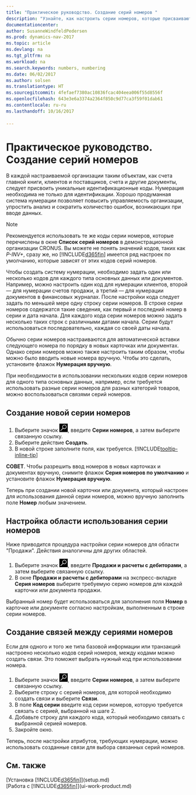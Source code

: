 ```yaml
---
title: "Практическое руководство. Создание серий номеров "
description: "Узнайте, как настроить серии номеров, которые присваивают уникальные коды счетам и документам в Dynamics NAV."
documentationcenter: 
author: SusanneWindfeldPedersen
ms.prod: dynamics-nav-2017
ms.topic: article
ms.devlang: na
ms.tgt_pltfrm: na
ms.workload: na
ms.search.keywords: numbers, numbering
ms.date: 06/02/2017
ms.author: solsen
ms.translationtype: HT
ms.sourcegitcommit: 4fefaef7380ac10836fcac404eea006f55d8556f
ms.openlocfilehash: 643e3e6a3374a2364f850c9d77ca3f59f01dab61
ms.contentlocale: ru-ru
ms.lasthandoff: 10/16/2017

---
```

# <a name="how-to-create-number-series"></a>Практическое руководство. Создание серий номеров
В каждой настраиваемой организации таким объектам, как счета главной книги, клиентов и поставщиков, счета и другие документы, следует присвоить уникальные идентификационные коды. Нумерация необходима не только для идентификации. Хорошо продуманная система нумерации позволяет повысить управляемость организации, упростить анализ и сократить количество ошибок, возникающих при вводе данных.

> [!NOTE]  
>   Рекомендуется использовать те же коды серии номеров, которые перечислены в окне **Список серий номеров** в демонстрационной организации CRONUS. Вы можете не понять значений кодов, таких как *P-INV+*, сразу же, но [!INCLUDE[d365fin](includes/d365fin_md.md)] имеется ряд настроек по умолчанию, которые зависят от этих кодов серий номеров.

Чтобы создать систему нумерации, необходимо задать один или несколько кодов для каждого типа основных данных или документов. Например, можно настроить один код для нумерации клиентов, второй — для нумерации счетов продажи, а третий — для нумерации документов в финансовых журналах. После настройки кода следует задать по меньшей мере одну строку серии номеров. В строке серии номеров содержатся такие сведения, как первый и последний номер в серии и дата начала. Для каждого кода серии номеров можно задать несколько таких строк с различными датами начала. Серии будут использоваться последовательно, каждая со своей даты начала.

Обычно серии номеров настраиваются для автоматической вставки следующего номера по порядку в новых карточках или документах. Однако серии номеров можно также настроить таким образом, чтобы можно было вводить новые номера вручную. Чтобы это сделать, установите флажок **Нумерация вручную**.

При необходимости в использовании нескольких кодов серии номеров для одного типа основных данных, например, если требуется использовать разные серии номеров для разных категорий товаров, можно воспользоваться связями серий номеров.

## <a name="to-create-a-new-number-series"></a>Создание новой серии номеров
1. Выберите значок ![Поиск страницы или отчета](media/ui-search/search_small.png "Значок поиска страницы или отчета"), введите **Серии номеров**, а затем выберите связанную ссылку.
2. Выберите действие **Создать**.
3. В новой строке заполните поля, как требуется. [!INCLUDE[tooltip-inline-tip](includes/tooltip-inline-tip_md.md)]

**СОВЕТ**. Чтобы разрешить ввод номеров в новых карточках и документах вручную, снимите флажок **Серия номеров по умолчанию** и установите флажок **Нумерация вручную**.

Теперь при создании новой карточки или документа, который настроен для использования данной серии номеров, можно вручную заполнить поле **Номер** любым значением.  

## <a name="to-set-up-where-a-number-series-is-used"></a>Настройка области использования серии номеров
Ниже приводится процедура настройки серии номеров для области "Продажи". Действия аналогичны для других областей.
1. Выберите значок ![Поиск страницы или отчета](media/ui-search/search_small.png "Значок поиска страницы или отчета"), введите **Продажи и расчеты с дебиторами**, а затем выберите связанную ссылку.
2. В окне **Продажи и расчеты с дебиторами** на экспресс-вкладке **Серия номеров** выберите требуемую серию номеров для каждой карточки или документа продажи.

Выбранный номер будет использоваться для заполнения поля **Номер** в карточке или документе согласно настройкам, выполненным в строке серии номеров.

## <a name="to-create-relationships-between-number-series"></a>Создание связей между сериями номеров
Если для одного и того же типа базовой информации или транзакций настроено несколько кодов серий номеров, между кодами можно создать связи. Это поможет выбрать нужный код при использовании номера.

1. Выберите значок ![Поиск страницы или отчета](media/ui-search/search_small.png "Значок поиска страницы или отчета"), введите **Серии номеров**, а затем выберите связанную ссылку.
2. Выберите строку с серией номеров, для которой необходимо создать связи и выберите **Связи**.
3. В поле **Код серии** введите код серии номеров, которую требуется связать с серией, выбранной на шаге 2.
4. Добавьте строку для каждого кода, который необходимо связать с выбранной серией номеров.
5. Закройте окно.

Теперь, после настройки атрибутов, требующих нумерации, можно использовать созданные связи для выбора связанных серий номеров.

## <a name="see-also"></a>См. также
[Установка [!INCLUDE[d365fin](includes/d365fin_md.md)]](setup.md)  
[Работа с [!INCLUDE[d365fin](includes/d365fin_md.md)]](ui-work-product.md)  

